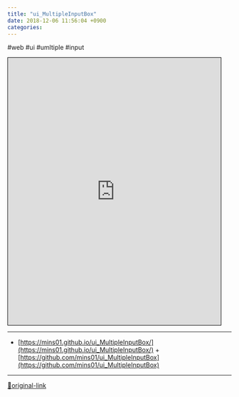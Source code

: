 ```yaml
---
title: "ui_MultipleInputBox"
date: 2018-12-06 11:56:04 +0900
categories: 
---
```

  

#web #ui #umltiple #input 
  
<iframe frameborder="1" height="600" src="https://mins01.github.io/ui_MultipleInputBox/" style="border-width: 1px; border-style: solid; border-color: rgb(0, 0, 0);" width="95%"></iframe>





***
+ [https://mins01.github.io/ui_MultipleInputBox/](https://mins01.github.io/ui_MultipleInputBox/)  + [https://github.com/mins01/ui_MultipleInputBox](https://github.com/mins01/ui_MultipleInputBox)


***
[🔗original-link](http://www.mins01.com/mh/tech/read/1216)